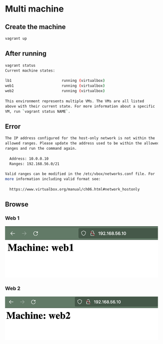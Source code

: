 # Multi machine

## Create the machine

```bash
vagrant up
```

## After running

```bash
vagrant status
Current machine states:

lb1                       running (virtualbox)
web1                      running (virtualbox)
web2                      running (virtualbox)

This environment represents multiple VMs. The VMs are all listed
above with their current state. For more information about a specific
VM, run `vagrant status NAME`.

```

## Error

```bash
The IP address configured for the host-only network is not within the
allowed ranges. Please update the address used to be within the allowed
ranges and run the command again.

  Address: 10.0.0.10
  Ranges: 192.168.56.0/21

Valid ranges can be modified in the /etc/vbox/networks.conf file. For
more information including valid format see:

  https://www.virtualbox.org/manual/ch06.html#network_hostonly
```

## Browse

### Web 1

![](./images/web1.png)

### Web 2

![](./images/web2.png)